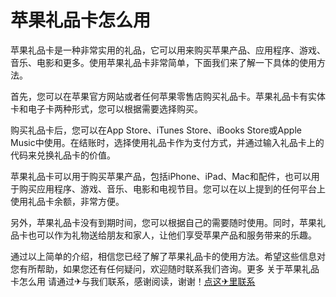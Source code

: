 # 苹果礼品卡怎么用

苹果礼品卡是一种非常实用的礼品，它可以用来购买苹果产品、应用程序、游戏、音乐、电影和更多。使用苹果礼品卡非常简单，下面我们来了解一下具体的使用方法。

首先，您可以在苹果官方网站或者任何苹果零售店购买礼品卡。苹果礼品卡有实体卡和电子卡两种形式，您可以根据需要选择购买。

购买礼品卡后，您可以在App Store、iTunes Store、iBooks Store或Apple Music中使用。在结账时，选择使用礼品卡作为支付方式，并通过输入礼品卡上的代码来兑换礼品卡的价值。

苹果礼品卡可以用于购买苹果产品，包括iPhone、iPad、Mac和配件，也可以用于购买应用程序、游戏、音乐、电影和电视节目。您可以在以上提到的任何平台上使用礼品卡余额，非常方便。

另外，苹果礼品卡没有到期时间，您可以根据自己的需要随时使用。同时，苹果礼品卡也可以作为礼物送给朋友和家人，让他们享受苹果产品和服务带来的乐趣。

通过以上简单的介绍，相信您已经了解了苹果礼品卡的使用方法。希望这些信息对您有所帮助，如果您还有任何疑问，欢迎随时联系我们咨询。更多 关于苹果礼品卡怎么用 请通过✈与我们联系，感谢阅读，谢谢！[点这✈里联系](https://abc.k02.cc)